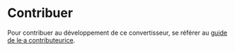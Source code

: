 # Contribuer

Pour contribuer au développement de ce convertisseur, se référer au [guide de le·a contributeurice](https://gitlab.com/deborderbollore/idml-pandoc-reader/-/blob/main/CONTRIBUTING.md).
